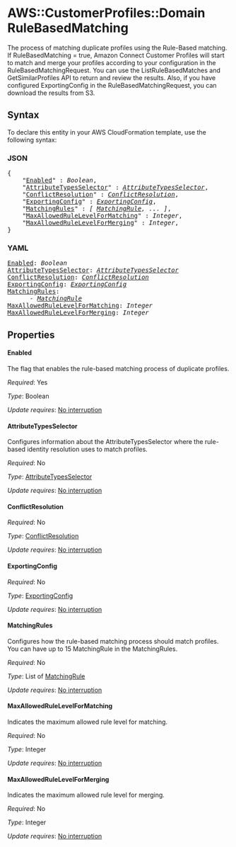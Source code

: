 # AWS::CustomerProfiles::Domain RuleBasedMatching

The process of matching duplicate profiles using the Rule-Based matching. If RuleBasedMatching = true, Amazon Connect Customer Profiles will start to match and merge your profiles according to your configuration in the RuleBasedMatchingRequest. You can use the ListRuleBasedMatches and GetSimilarProfiles API to return and review the results. Also, if you have configured ExportingConfig in the RuleBasedMatchingRequest, you can download the results from S3.

## Syntax

To declare this entity in your AWS CloudFormation template, use the following syntax:

### JSON

<pre>
{
    "<a href="#enabled" title="Enabled">Enabled</a>" : <i>Boolean</i>,
    "<a href="#attributetypesselector" title="AttributeTypesSelector">AttributeTypesSelector</a>" : <i><a href="attributetypesselector.md">AttributeTypesSelector</a></i>,
    "<a href="#conflictresolution" title="ConflictResolution">ConflictResolution</a>" : <i><a href="conflictresolution.md">ConflictResolution</a></i>,
    "<a href="#exportingconfig" title="ExportingConfig">ExportingConfig</a>" : <i><a href="exportingconfig.md">ExportingConfig</a></i>,
    "<a href="#matchingrules" title="MatchingRules">MatchingRules</a>" : <i>[ <a href="matchingrule.md">MatchingRule</a>, ... ]</i>,
    "<a href="#maxallowedrulelevelformatching" title="MaxAllowedRuleLevelForMatching">MaxAllowedRuleLevelForMatching</a>" : <i>Integer</i>,
    "<a href="#maxallowedrulelevelformerging" title="MaxAllowedRuleLevelForMerging">MaxAllowedRuleLevelForMerging</a>" : <i>Integer</i>,
}
</pre>

### YAML

<pre>
<a href="#enabled" title="Enabled">Enabled</a>: <i>Boolean</i>
<a href="#attributetypesselector" title="AttributeTypesSelector">AttributeTypesSelector</a>: <i><a href="attributetypesselector.md">AttributeTypesSelector</a></i>
<a href="#conflictresolution" title="ConflictResolution">ConflictResolution</a>: <i><a href="conflictresolution.md">ConflictResolution</a></i>
<a href="#exportingconfig" title="ExportingConfig">ExportingConfig</a>: <i><a href="exportingconfig.md">ExportingConfig</a></i>
<a href="#matchingrules" title="MatchingRules">MatchingRules</a>: <i>
      - <a href="matchingrule.md">MatchingRule</a></i>
<a href="#maxallowedrulelevelformatching" title="MaxAllowedRuleLevelForMatching">MaxAllowedRuleLevelForMatching</a>: <i>Integer</i>
<a href="#maxallowedrulelevelformerging" title="MaxAllowedRuleLevelForMerging">MaxAllowedRuleLevelForMerging</a>: <i>Integer</i>
</pre>

## Properties

#### Enabled

The flag that enables the rule-based matching process of duplicate profiles.

_Required_: Yes

_Type_: Boolean

_Update requires_: [No interruption](https://docs.aws.amazon.com/AWSCloudFormation/latest/UserGuide/using-cfn-updating-stacks-update-behaviors.html#update-no-interrupt)

#### AttributeTypesSelector

Configures information about the AttributeTypesSelector where the rule-based identity resolution uses to match profiles.

_Required_: No

_Type_: <a href="attributetypesselector.md">AttributeTypesSelector</a>

_Update requires_: [No interruption](https://docs.aws.amazon.com/AWSCloudFormation/latest/UserGuide/using-cfn-updating-stacks-update-behaviors.html#update-no-interrupt)

#### ConflictResolution

_Required_: No

_Type_: <a href="conflictresolution.md">ConflictResolution</a>

_Update requires_: [No interruption](https://docs.aws.amazon.com/AWSCloudFormation/latest/UserGuide/using-cfn-updating-stacks-update-behaviors.html#update-no-interrupt)

#### ExportingConfig

_Required_: No

_Type_: <a href="exportingconfig.md">ExportingConfig</a>

_Update requires_: [No interruption](https://docs.aws.amazon.com/AWSCloudFormation/latest/UserGuide/using-cfn-updating-stacks-update-behaviors.html#update-no-interrupt)

#### MatchingRules

Configures how the rule-based matching process should match profiles. You can have up to 15 MatchingRule in the MatchingRules.

_Required_: No

_Type_: List of <a href="matchingrule.md">MatchingRule</a>

_Update requires_: [No interruption](https://docs.aws.amazon.com/AWSCloudFormation/latest/UserGuide/using-cfn-updating-stacks-update-behaviors.html#update-no-interrupt)

#### MaxAllowedRuleLevelForMatching

Indicates the maximum allowed rule level for matching.

_Required_: No

_Type_: Integer

_Update requires_: [No interruption](https://docs.aws.amazon.com/AWSCloudFormation/latest/UserGuide/using-cfn-updating-stacks-update-behaviors.html#update-no-interrupt)

#### MaxAllowedRuleLevelForMerging

Indicates the maximum allowed rule level for merging.

_Required_: No

_Type_: Integer

_Update requires_: [No interruption](https://docs.aws.amazon.com/AWSCloudFormation/latest/UserGuide/using-cfn-updating-stacks-update-behaviors.html#update-no-interrupt)

